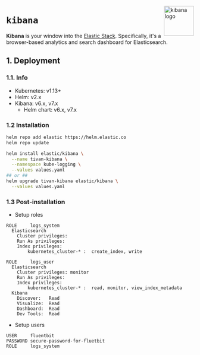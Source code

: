 <img src="https://static-www.elastic.co/v3/assets/bltefdd0b53724fa2ce/blt8781708f8f37ed16/5c11ec2edf09df047814db23/logo-elastic-kibana-lt.svg"
    alt="kibana logo"
    align="right" height="80"/>

`kibana`
========
**Kibana** is your window into the [Elastic Stack](https://elastic.co/products/). Specifically, it's a browser-based analytics and search dashboard for Elasticsearch.

## 1. Deployment
### 1.1. Info
* Kubernetes: v1.13+
* Helm: v2.x
* Kibana: v6.x, v7.x
  + Helm chart: v6.x, v7.x

### 1.2 Installation
```bash
helm repo add elastic https://helm.elastic.co
helm repo update

helm install elastic/kibana \
  --name tivan-kibana \
  --namespace kube-logging \
  --values values.yaml
## or ##
helm upgrade tivan-kibana elastic/kibana \
  --values values.yaml
```

### 1.3 Post-installation

* Setup roles
```
ROLE     logs_system
  Elasticsearch
    Cluster privileges:
    Run As privileges:
    Index privileges:
        kubernetes_cluster-* :  create_index, write

ROLE     logs_user
  Elasticsearch
    Cluster privileges: monitor
    Run As privileges:
    Index privileges:
        kubernetes_cluster-* :  read, monitor, view_index_metadata
  Kibana
    Discover:   Read
    Visualize:  Read
    Dashboard:  Read
    Dev Tools:  Read
```

* Setup users
```
USER     fluentbit
PASSWORD secure-password-for-fluetbit
ROLE     logs_system
```
